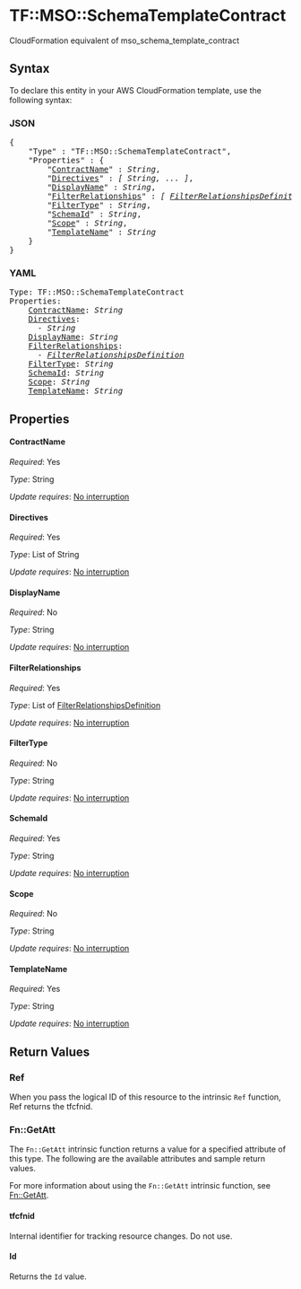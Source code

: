 # TF::MSO::SchemaTemplateContract

CloudFormation equivalent of mso_schema_template_contract

## Syntax

To declare this entity in your AWS CloudFormation template, use the following syntax:

### JSON

<pre>
{
    "Type" : "TF::MSO::SchemaTemplateContract",
    "Properties" : {
        "<a href="#contractname" title="ContractName">ContractName</a>" : <i>String</i>,
        "<a href="#directives" title="Directives">Directives</a>" : <i>[ String, ... ]</i>,
        "<a href="#displayname" title="DisplayName">DisplayName</a>" : <i>String</i>,
        "<a href="#filterrelationships" title="FilterRelationships">FilterRelationships</a>" : <i>[ <a href="filterrelationshipsdefinition.md">FilterRelationshipsDefinition</a>, ... ]</i>,
        "<a href="#filtertype" title="FilterType">FilterType</a>" : <i>String</i>,
        "<a href="#schemaid" title="SchemaId">SchemaId</a>" : <i>String</i>,
        "<a href="#scope" title="Scope">Scope</a>" : <i>String</i>,
        "<a href="#templatename" title="TemplateName">TemplateName</a>" : <i>String</i>
    }
}
</pre>

### YAML

<pre>
Type: TF::MSO::SchemaTemplateContract
Properties:
    <a href="#contractname" title="ContractName">ContractName</a>: <i>String</i>
    <a href="#directives" title="Directives">Directives</a>: <i>
      - String</i>
    <a href="#displayname" title="DisplayName">DisplayName</a>: <i>String</i>
    <a href="#filterrelationships" title="FilterRelationships">FilterRelationships</a>: <i>
      - <a href="filterrelationshipsdefinition.md">FilterRelationshipsDefinition</a></i>
    <a href="#filtertype" title="FilterType">FilterType</a>: <i>String</i>
    <a href="#schemaid" title="SchemaId">SchemaId</a>: <i>String</i>
    <a href="#scope" title="Scope">Scope</a>: <i>String</i>
    <a href="#templatename" title="TemplateName">TemplateName</a>: <i>String</i>
</pre>

## Properties

#### ContractName

_Required_: Yes

_Type_: String

_Update requires_: [No interruption](https://docs.aws.amazon.com/AWSCloudFormation/latest/UserGuide/using-cfn-updating-stacks-update-behaviors.html#update-no-interrupt)

#### Directives

_Required_: Yes

_Type_: List of String

_Update requires_: [No interruption](https://docs.aws.amazon.com/AWSCloudFormation/latest/UserGuide/using-cfn-updating-stacks-update-behaviors.html#update-no-interrupt)

#### DisplayName

_Required_: No

_Type_: String

_Update requires_: [No interruption](https://docs.aws.amazon.com/AWSCloudFormation/latest/UserGuide/using-cfn-updating-stacks-update-behaviors.html#update-no-interrupt)

#### FilterRelationships

_Required_: Yes

_Type_: List of <a href="filterrelationshipsdefinition.md">FilterRelationshipsDefinition</a>

_Update requires_: [No interruption](https://docs.aws.amazon.com/AWSCloudFormation/latest/UserGuide/using-cfn-updating-stacks-update-behaviors.html#update-no-interrupt)

#### FilterType

_Required_: No

_Type_: String

_Update requires_: [No interruption](https://docs.aws.amazon.com/AWSCloudFormation/latest/UserGuide/using-cfn-updating-stacks-update-behaviors.html#update-no-interrupt)

#### SchemaId

_Required_: Yes

_Type_: String

_Update requires_: [No interruption](https://docs.aws.amazon.com/AWSCloudFormation/latest/UserGuide/using-cfn-updating-stacks-update-behaviors.html#update-no-interrupt)

#### Scope

_Required_: No

_Type_: String

_Update requires_: [No interruption](https://docs.aws.amazon.com/AWSCloudFormation/latest/UserGuide/using-cfn-updating-stacks-update-behaviors.html#update-no-interrupt)

#### TemplateName

_Required_: Yes

_Type_: String

_Update requires_: [No interruption](https://docs.aws.amazon.com/AWSCloudFormation/latest/UserGuide/using-cfn-updating-stacks-update-behaviors.html#update-no-interrupt)

## Return Values

### Ref

When you pass the logical ID of this resource to the intrinsic `Ref` function, Ref returns the tfcfnid.

### Fn::GetAtt

The `Fn::GetAtt` intrinsic function returns a value for a specified attribute of this type. The following are the available attributes and sample return values.

For more information about using the `Fn::GetAtt` intrinsic function, see [Fn::GetAtt](https://docs.aws.amazon.com/AWSCloudFormation/latest/UserGuide/intrinsic-function-reference-getatt.html).

#### tfcfnid

Internal identifier for tracking resource changes. Do not use.

#### Id

Returns the <code>Id</code> value.

